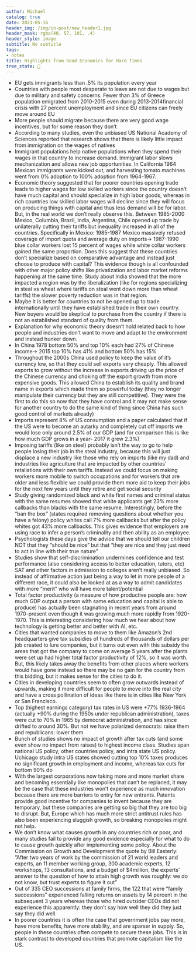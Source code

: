 ```yaml
---
author: Michael
catalog: true
date: 2021-05-16
header_img: /img/in-post/new_header1.jpg
header_mask: rgba(40, 57, 101, .4)
header_style: image
subtitle: No subtitle
tags:
- notes
title: Highlights from Good Economics for Hard Times
tree_state: 🌱
---
```


- EU gets immigrants less than .5% its population every year 
- Countries with people most desperate to leave are not due to wages but due to military and safety concerns. Fewer than 3% of Greece population emigrated from 2010-2015 even during 2013-2014financial crisis with 27 percent unemployment and since EU citizens can freely move around EU
- More people should migrate because there are very good wage incentives, but for some reason they don’t
- According to many studies, even the unbiased US National Academy of Sciences reported that research shows that there is likely little impact from immigration on the wages of natives
- Immigrant populations help native populations when they spend their wages in that country to increase demand. Immigrant labor slows mechanization and allows new job opportunities. In California 1964 Mexican immigrants were kicked out, and harvesting tomato machines went from 0% adoption to 100% adoption from 1964-1967.
- Economic theory suggested that for poorer countries opening trade leads to higher wages for low skilled workers since the country doesn’t have much capital and should specialize in high labor goods, whereas in rich countries low skilled labor wages will decline since they will focus on producing things with capital and thus less demand will be for labor. But, in the real world we don’t really observe this. Between 1985-2000 Mexico, Columbia, Brazil, India, Argentina, Chile opened up trade by unilaterally cutting their tariffs but inequality increased in all of the countries. Specifically in Mexico: 1985-1987 Mexico massively refused coverage of import quota and average duty on imports-> 1987-1990 blue collar workers lost 15 percent of wages while white collar workers gained the same proportion. Does this suggest that these countries don’t specialize based on comparative advantage and instead just choose to produce with capital? This evidence though is all confounded with other major policy shifts like privatization and labor market reforms happening at the same time. Study about India showed that the more impacted a region was by the liberalization (like for regions specializing in steal vs wheat where tariffs on steal went down more than wheat tariffs) the slower poverty reduction was in that region.
- Maybe it is better for countries to not be opened up to trade internationally until they have established trade in their own country. New buyers would be skeptical to purchase from the country if there is not an established standard of quality from them.
- Explanation for why economic theory doesn’t hold related back to how people and industries don’t want to move and adapt to the environment and instead hunker down.
- In China 1978 bottom 50% and top 10% each had 27% of Chinese income-> 2015 top 10% has 41% and bottom 50% has 15%
- Throughout the 2000s China used policy to keep the value of it’s currency low, so that they could sell exports very cheaply. This allowed exports to grow without the increase in exports driving up the price of the Chinese currency and choking off the export growth from more expensive goods. This allowed China to establish its quality and brand name in exports which made them so powerful today (they no longer manipulate their currency but they are still competitive). They were the first to do this so now that they have control and it may not make sense for another country to do the same kind of thing since China has such good control of markets already)
- Imports represent 8% of US consumption and a paper calculated that if the US were to become an autarky and completely cut off imports we would lose only around 2.5% of our GDP (and for comparison this is like how much GDP grows in a year- 2017 it grew 2.3%)
- Imposing tariffs (like on steel) probably isn’t the way to go to help people losing their job in the steal industry, because this will just displace a new industry like those who rely on imports (like my dad) and industries like agriculture that are impacted by other countries’ retaliations with their own tariffs. Instead we could focus on making workers more mobile to switch occupations and for workers that are older and less flexible we could provide them more aid to keep their jobs for the next few years until they retire and get social security
- Study giving randomized black and white first names and criminal status with the same resumes showed that white applicants get 23% more callbacks than blacks with the same resume. Interestingly, before the “ban the box” (states required removing questions about whether you have a felony) policy whites call 7% more callbacks but after the policy whites got 43% more callbacks. This gives evidence that employers are using race to infer a person’s criminality and then ability as an employee.
- Psychologists these days give the advice that we should tell our children NOT that they “should be nice” but that “they are nice and they just need to act in line with their true nature”
- Studies show that self-discrimination undermines confidence and test performance (also considering access to better education, tutors, etc) SAT and other factors in admission to colleges aren’t really unbiased. So instead of affirmative action just being a way to let in more people of a different race, it could also be looked at as a way to admit candidates with more “merit” who will have more talent/potential
- Total factor productivity (a measure of how productive people are: how much GDP output a person with same education and capital is able to produce) has actually been stagnating in recent years from around 1970-present even though it was growing much more rapidly from 1920-1970. This is interesting considering how much we hear about how technology is getting better and better with AI, etc.
- Cities that wanted companies to move to them like Amazon’s 2nd headquarters give tax subsidies of hundreds of thousands of dollars per job created to lure companies, but it turns out even with this subsidy the areas that got the company to come on average 5 years after the plants were set up had higher total factor productivity of 12%, so it was worth. But, this likely takes away the benefits from other places where workers would have gone instead so there may be no gain for the country from this bidding, but it makes sense for the cities to do it.
- Cities in developing countries seem to often grow outwards instead of upwards, making it more difficult for people to move into the real city and have a cross pollination of ideas like there is in cities like New York or San Francisco. 
- Top (highest earnings category) tax rates in US were +77% 1936-1964 (actually +90% during the 1950s under republican administration), taxes were cut to 70% in 1965 by democrat administration, and has since drifted to around 30%. But not we have polarized democrats: raise them and republicans: lower them
- Bunch of studies shows no impact of growth after tax cuts (and some even show no impact from raises) to highest income class. Studies span national US policy, other countries policy, and intra state US policy. Uchicago study intra US states showed cutting top 10% taxes produces no significant growth in employment and income, whereas tax cuts for bottom 90% do
- With the largest corporations now taking more and more market share and becoming essentially like monopolies that can’t be replaced, it may be the case that these industries won’t experience as much innovation because there are more barriers to entry for new entrants. Patents provide good incentive for companies to invent because they are temporary, but these companies are getting so big that they are too big to disrupt. But, Europe which has much more strict antitrust rules has also been experiencing sluggish growth, so breaking monopolies might not help.
- We don’t know what causes growth in any countries rich or poor, and many studies fail to provide any good evidence especially for what to do to cause growth quickly after implementing some policy. About the Commission on Growth and Development the quote by Bill Easterly: ”After two years of work by the commission of 21 world leaders and experts, an 11 member working group, 300 academic experts, 12 workshops, 13 consultations, and a budget of $4million, the experts’ answer to the question of how to attain high growth was roughly: we do not know, but trust experts to figure it out”
- Out of 335 CEO successions at family firms, the 122 that were “family successions” experienced falling returns on assets by 14 percent in the subsequent 3 years whereas those who hired outsider CEOs did not experience this apparently: they don’t say how well they did they just say they did well.
- In poorer countries it is often the case that government jobs pay more, have more benefits, have more stability, and are sparser in supply. So, people in these countries often compete to secure these jobs. This is in stark contrast to developed countries that promote capitalism like the US.